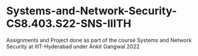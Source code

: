 # Systems-and-Network-Security-CS8.403.S22-SNS-IIITH
Assignments and Project done as part of the course Systems and Network Security at IIIT-Hyderabad under Ankit Gangwal 2022
